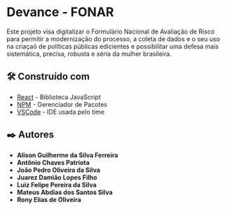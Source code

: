 # Devance - FONAR
Este projeto visa digitalizar o Formulário Nacional de Avaliação de Risco para permitir a modernização do processo, a coleta de dados e o seu uso na criaçaõ de políticas públicas edicientes e possibilitar uma defesa mais sistemática, precisa, robusta e séria da mulher brasileira.

## 🛠️ Construído com

* [React](https://code.visualstudio.com/) - Biblioteca JavaScript
* [NPM](https://npmjs.com/) - Gerenciador de Pacotes
* [VSCode](https://code.visualstudio.com/) - IDE usada pelo time

## ✒️ Autores

* **Alison Guilherme da Silva Ferreira** 
* **Antônio Chaves Patriota**
* **João Pedro Oliveira da Silva**
* **Juarez Damião Lopes Filho** 
* **Luiz Felipe Pereira da Silva**
* **Mateus Abdias dos Santos Silva**
* **Rony Elias de Oliveira**
